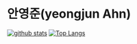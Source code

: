 
#  안영준(yeongjun Ahn)

[![github stats](https://github-readme-stats.vercel.app/api?username=Ahnyeongjun)](https://github.com/anuraghazra/github-readme-stats)
[![Top Langs](https://github-readme-stats.vercel.app/api/top-langs/?username=Ahnyeongjun&layout=compact&card_width=auto)](https://github.com/anuraghazra/github-readme-stats)

<!--
<details>
  <summary><b>Wakatime Week Stats</b></summary>
  [![wakatime stats](https://github-readme-stats.vercel.app/api/wakatime?username=MinJunSeo&layout=compact&width=100)](https://github.com/anuraghazra/github-readme-stats)
</details>
-->

